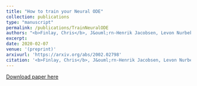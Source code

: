 ```yaml
---
title: "How to train your Neural ODE"
collection: publications
type: "manuscript"
permalink: /publications/TrainNeuralODE
authors: "<b>Finlay, Chris</b>, J&ouml;rn-Henrik Jacobsen, Levon Nurbekyan, and Adam M. Oberman"
excerpt: 
date: 2020-02-07
venue: '(preprint)'
arxivurl: 'https://arxiv.org/abs/2002.02798'
citation: '<b>Finlay, Chris</b>, J&ouml;rn-Henrik Jacobsen, Levon Nurbekyan, and Adam M. Oberman. &quot;How to train your Neural ODE.&quot; <i>arXiv preprint arXiv:2002.02798</i> (2020).'
---
```


[Download paper here]({{site.url}}/files/publications/TrainNeuralODE.pdf)

